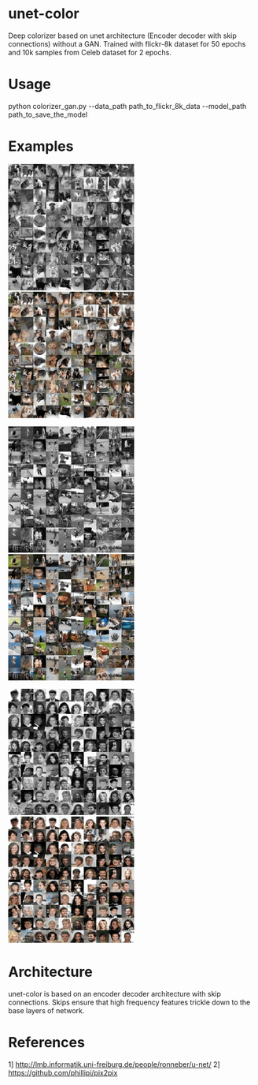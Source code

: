 # unet-color
Deep colorizer based on unet architecture (Encoder decoder with skip connections) without a GAN. 
Trained with flickr-8k dataset for 50 epochs and 10k samples from Celeb dataset for 2 epochs. 

Usage
=====
python colorizer_gan.py --data_path path_to_flickr_8k_data --model_path path_to_save_the_model


Examples
========
<img src="https://raw.githubusercontent.com/4g/unet-color/master/images/grayscale_3.png" height="256"><img src="https://raw.githubusercontent.com/4g/unet-color/master/images/colored_3.png" height="256"> 

<img src="https://raw.githubusercontent.com/4g/unet-color/master/images/grayscale_4.png" height="256"> <img src="https://raw.githubusercontent.com/4g/unet-color/master/images/colored_4.png" height="256"> 

<img src="https://raw.githubusercontent.com/4g/unet-color/master/images/grayscale_2.png" height="256"><img src="https://raw.githubusercontent.com/4g/unet-color/master/images/colored_2.png" height="256"> 

Architecture
============
unet-color is based on an encoder decoder architecture with skip connections. Skips ensure that high frequency features trickle down to the base layers of network. 


References
==========
1] http://lmb.informatik.uni-freiburg.de/people/ronneber/u-net/
2] https://github.com/phillipi/pix2pix
